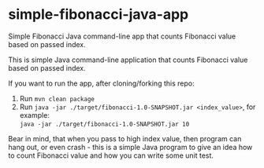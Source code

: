 # simple-fibonacci-java-app
Simple Fibonacci Java command-line app that counts Fibonacci value based on passed index.

This is simple Java command-line application that counts Fibonacci value based on passed index.

If you want to run the app, after cloning/forking this repo:
1. Run `mvn clean package`
2. Run `java -jar ./target/fibonacci-1.0-SNAPSHOT.jar <index_value>`, for example:
<br>`java -jar ./target/fibonacci-1.0-SNAPSHOT.jar 10`

Bear in mind, that when you pass to high index value, then program can hang out, or even crash - this is a simple Java program to give an idea how to count Fibonacci 
value and how you can write some unit test.
